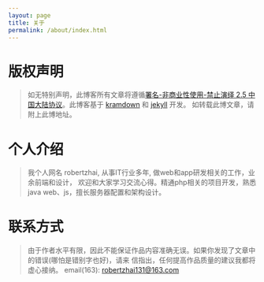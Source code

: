 ```yaml
---
layout: page
title: 关于
permalink: /about/index.html
---
```



# 版权声明
>如无特别声明，此博客所有文章将遵循[署名-非商业性使用-禁止演绎 2.5 中国大陆协议](https://creativecommons.org/licenses/by-nc-nd/2.5/cn/)。此博客基于 [kramdown](http://kramdown.gettalong.org/quickref.html) 和 [jekyll](http://jekyllrb.com/) 开发。
如转载此博文章，请附上此博地址。


# 个人介绍
>我个人网名 robertzhai,  从事IT行业多年, 做web和app研发相关的工作，业余前端和设计，
欢迎和大家学习交流心得。精通php相关的项目开发，熟悉java web、js，擅长服务器配置和架构设计。

# 联系方式
>由于作者水平有限，因此不能保证作品内容准确无误。如果你发现了文章中的错误(哪怕是错别字也好)，请来
信指出，任何提高作品质量的建议我都将虚心接纳。
>email(163): [robertzhai131@163.com](mailto:robertzhai131@163.com)